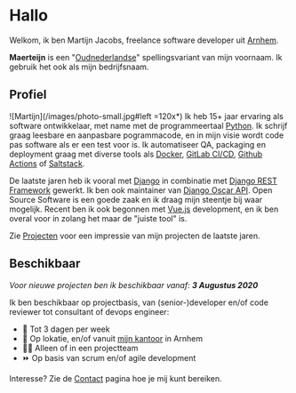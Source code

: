 # Hallo
Welkom, ik ben Martijn Jacobs, freelance software developer uit [Arnhem](https://www.google.nl/maps/place/Arnhem/).


__Maerteijn__ is een "[Oudnederlandse](https://nl.wikipedia.org/wiki/Oudnederlands)" spellingsvariant van mijn voornaam. Ik gebruik het ook als mijn bedrijfsnaam.

## Profiel
![Martijn](/images/photo-small.jpg#left =120x*) Ik heb 15+ jaar ervaring als software ontwikkelaar, met name met de programmeertaal [Python](https://www.python.org/). Ik schrijf graag leesbare en aanpasbare pogrammacode, en in mijn visie wordt code pas software als er een test voor is. Ik automatiseer QA, packaging en deployment graag met diverse tools als [Docker](https://www.docker.com), [GitLab CI/CD](https://docs.gitlab.com/ee/ci/), [Github Actions](https://github.com/features/actions) of [Saltstack](https://www.saltstack.com/).


De laatste jaren heb ik vooral met [Django](https://www.djangoproject.com/) in combinatie met [Django REST Framework](https://www.django-rest-framework.org/) gewerkt. Ik ben ook maintainer van [Django Oscar API](https://github.com/django-oscar/django-oscar-api/). Open Source Software is een goede zaak en ik draag mijn steentje bij waar mogelijk. Recent ben ik ook begonnen met [Vue.js](https://vuejs.org/) development, en ik ben overal voor in zolang het maar de "juiste tool" is.


Zie [Projecten](/nl/projecten) voor een impressie van mijn projecten de laatste jaren.

## Beschikbaar
*Voor nieuwe projecten ben ik beschikbaar vanaf: __3 Augustus 2020__*


Ik ben beschikbaar op projectbasis, van (senior-)developer en/of code reviewer tot consultant of devops engineer:

- :calendar: Tot 3 dagen per week
- :office: Op lokatie, en/of vanuit [mijn kantoor](https://goo.gl/maps/Jd9DLVKQ9P5Gdu6g7) in Arnhem
- :man_technologist: Alleen of in een projectteam
- :fast_forward: Op basis van scrum en/of agile development

Interesse? Zie de [Contact](/nl/contact) pagina hoe je mij kunt bereiken.

